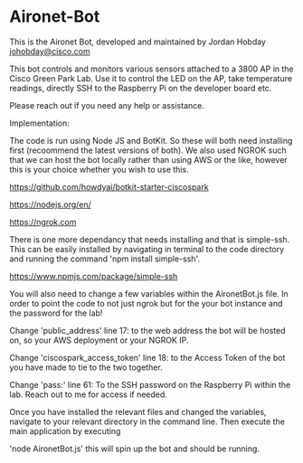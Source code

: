 # Aironet-Bot

This is the Aironet Bot, developed and maintained by Jordan Hobday johobday@cisco.com

This bot controls and monitors various sensors attached to a 3800 AP in the Cisco Green Park Lab.
Use it to control the LED on the AP, take temperature readings, directly SSH to the Raspberry Pi on the developer
board etc.

Please reach out if you need any help or assistance.

Implementation:

The code is run using Node JS and BotKit. So these will both need installing first (recoommend the latest versions of both). We also used NGROK such that we can host the bot locally rather than using AWS or the like, however this is your choice whether you wish to use this.

https://github.com/howdyai/botkit-starter-ciscospark

https://nodejs.org/en/

https://ngrok.com

There is one more dependancy that needs installing and that is simple-ssh. This can be easily installed by navigating in terminal to the code directory and running the command 'npm install simple-ssh'.

https://www.npmjs.com/package/simple-ssh

You will also need to change a few variables within the AironetBot.js file. In order to point the code to not just ngrok but for the your bot instance and the password for the lab!

Change 'public_address' line 17: to the web address the bot will be hosted on, so your AWS deployment or your NGROK IP.

Change 'ciscospark_access_token' line 18: to the Access Token of the bot you have made to tie to the two together.

Change 'pass:' line 61: To the SSH password on the Raspberry Pi within the lab. Reach out to me for access if needed.

Once you have installed the relevant files and changed the variables, navigate to your relevant directory in the command line. Then execute the main application by executing

'node AironetBot.js' this will spin up the bot and should be running.
